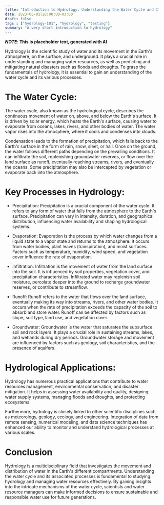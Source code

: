 ```yaml
---
title: "Introduction to Hydrology: Understanding the Water Cycle and Its Processes"
date: 2023-06-01T20:00:00-03:00
draft: false
tags : ["hydrology-101", "hydrology", "testing"]
summary: "A very short introduction to hydrology"
---
```


***NOTE*: This is placeholder text, generated with AI**

Hydrology is the scientific study of water and its movement in the Earth's atmosphere, on the surface, and underground. It plays a crucial role in understanding and managing water resources, as well as predicting and mitigating natural disasters such as floods and droughts. To grasp the fundamentals of hydrology, it is essential to gain an understanding of the water cycle and its various processes.

# The Water Cycle:

The water cycle, also known as the hydrological cycle, describes the continuous movement of water on, above, and below the Earth's surface. It is driven by solar energy, which heats the Earth's surface, causing water to evaporate from oceans, lakes, rivers, and other bodies of water. The water vapor rises into the atmosphere, where it cools and condenses into clouds.

Condensation leads to the formation of precipitation, which falls back to the Earth's surface in the form of rain, snow, sleet, or hail. Once on the ground, the water follows different paths depending on the prevailing conditions. It can infiltrate the soil, replenishing groundwater reserves, or flow over the land surface as runoff, eventually reaching streams, rivers, and eventually the oceans. Some precipitation may also be intercepted by vegetation or evaporate back into the atmosphere.

# Key Processes in Hydrology:

+ Precipitation: Precipitation is a crucial component of the water cycle. It refers to any form of water that falls from the atmosphere to the Earth's surface. Precipitation can vary in intensity, duration, and geographical distribution, influencing water availability and shaping hydrological systems.

+ Evaporation: Evaporation is the process by which water changes from a liquid state to a vapor state and returns to the atmosphere. It occurs from water bodies, plant leaves (transpiration), and moist surfaces. Factors such as temperature, humidity, wind speed, and vegetation cover influence the rate of evaporation.

+ Infiltration: Infiltration is the movement of water from the land surface into the soil. It is influenced by soil properties, vegetation cover, and precipitation characteristics. Infiltrated water may replenish soil moisture, percolate deeper into the ground to recharge groundwater reserves, or contribute to streamflow.

+ Runoff: Runoff refers to the water that flows over the land surface, eventually making its way into streams, rivers, and other water bodies. It occurs when the rate of precipitation exceeds the capacity of the soil to absorb and store water. Runoff can be affected by factors such as slope, soil type, land use, and vegetation cover.

+ Groundwater: Groundwater is the water that saturates the subsurface soil and rock layers. It plays a crucial role in sustaining streams, lakes, and wetlands during dry periods. Groundwater storage and movement are influenced by factors such as geology, soil characteristics, and the presence of aquifers.

# Hydrological Applications:

Hydrology has numerous practical applications that contribute to water resources management, environmental conservation, and disaster mitigation. It helps in assessing water availability and quality, designing water supply systems, managing floods and droughts, and protecting ecosystems.

Furthermore, hydrology is closely linked to other scientific disciplines such as meteorology, geology, ecology, and engineering. Integration of data from remote sensing, numerical modeling, and data science techniques has enhanced our ability to monitor and understand hydrological processes at various scales.

# Conclusion

Hydrology is a multidisciplinary field that investigates the movement and distribution of water in the Earth's different compartments. Understanding the water cycle and its associated processes is fundamental to studying hydrology and managing water resources effectively. By gaining insights into the intricate mechanisms of the water cycle, scientists and water resource managers can make informed decisions to ensure sustainable and responsible water use for future generations.